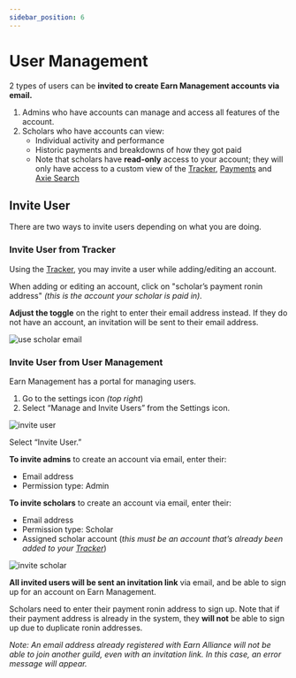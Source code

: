 ```yaml
---
sidebar_position: 6
---
```


# User Management

2 types of users can be **invited to create Earn Management accounts via email.**

1. Admins who have accounts can manage and access all features of the account.
2. Scholars who have accounts can view:
   * Individual activity and performance 
   * Historic payments and breakdowns of how they got paid
   * Note that scholars have **read-only** access to your account; they will only have access to a custom view of the [Tracker](tracker.md), [Payments](payments.md) and [Axie Search](axie-search.md) 


## Invite User
There are two ways to invite users depending on what you are doing.

### Invite User from Tracker

Using the [Tracker](tracker.md), you may invite a user while adding/editing an account.

When adding or editing an account, click on "scholar’s payment ronin address" _(this is the account your scholar is paid in)._

**Adjust the toggle** on the right to enter their email address instead. If they do not have an account, an invitation will be sent to their email address.

![use scholar email](01_Tracker_Use_Scholar_Email.gif)

### Invite User from User Management

Earn Management has a portal for managing users.

1. Go to the settings icon _(top right_)
2. Select “Manage and Invite Users” from the Settings icon.

![invite user](06_InviteUser_Select_from_Settings.gif)

Select “Invite User.”

**To invite admins** to create an account via email, enter their:

* Email address
* Permission type: Admin 

**To invite scholars** to create an account via email, enter their:

* Email address
* Permission type: Scholar
* Assigned scholar account (_this must be an account that’s already been added to your [Tracker](tracker.md)_)
  
![invite scholar](06_InviteUser_Scholar.gif)

**All invited users will be sent an invitation link** via email, and be able to sign up for an account on Earn Management.

Scholars need to enter their payment ronin address to sign up. Note that if their payment address is already in the system, they **will not** be able to sign up due to duplicate ronin addresses.

_Note: An email address already registered with Earn Alliance will not be able to join another guild, even with an invitation link. In this case, an error message will appear._   

